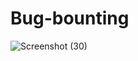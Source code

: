 # Bug-bounting
![Screenshot (30)](https://user-images.githubusercontent.com/113633310/191834949-8d8e0a75-4876-4cf4-ba36-535688a0617a.png)
